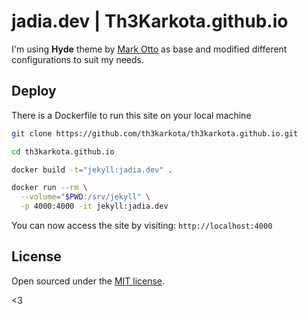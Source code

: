 # jadia.dev | Th3Karkota.github.io

I'm using **Hyde** theme by [Mark Otto](https://github.com/mdo) as base and modified different configurations to suit my needs.

## Deploy
There is a Dockerfile to run this site on your local machine
```bash
git clone https://github.com/th3karkota/th3karkota.github.io.git

cd th3karkota.github.io

docker build -t="jekyll:jadia.dev" .

docker run --rm \
  --volume="$PWD:/srv/jekyll" \
  -p 4000:4000 -it jekyll:jadia.dev
```
You can now access the site by visiting: `http://localhost:4000`

## License

Open sourced under the [MIT license](LICENSE.md).

<3
